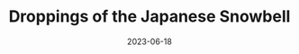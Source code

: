 ---
title: "Droppings of the Japanese Snowbell"
cc-type: picture
date: 2023-06-18
picture: "/assets/camera-roll/2023/06/2023-06-18-droppings-of-the-japanese-snowbell/20230618_233517697_iOS.jpg"
thumbnail: "/assets/camera-roll/2023/06/2023-06-18-droppings-of-the-japanese-snowbell/20230618_233517697_iOS-thumbnail.jpg"
tags:
  - In the backyard
  - Styrax japonicus
---